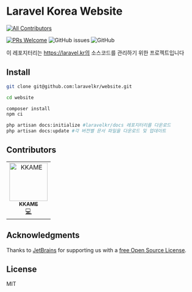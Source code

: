 # Laravel Korea Website 
[![All Contributors](https://img.shields.io/badge/all_contributors-1-orange.svg?style=flat-square)](#contributors)

[![PRs Welcome](https://img.shields.io/badge/PRs-welcome-brightgreen.svg?style=flat-square)](http://makeapullrequest.com)
![GitHub issues](https://img.shields.io/github/issues/laravelkr/website.svg)
![GitHub](https://img.shields.io/github/license/laravelkr/website.svg)

이 레포지터리는 https://laravel.kr의 소스코드를 관리하기 위한 프로젝트입니다


## Install

```bash
git clone git@github.com:laravelkr/website.git

cd website

composer install
npm ci

php artisan docs:initialize #laravelkr/docs 레포지터리를 다운로드
php artisan docs:update #각 버전별 문서 파일을 다운로드 및 업데이트

```


## Contributors

<!-- ALL-CONTRIBUTORS-LIST:START - Do not remove or modify this section -->
<!-- prettier-ignore -->
<table>
  <tr>
    <td align="center"><a href="https://kkame.net"><img src="https://avatars3.githubusercontent.com/u/4939813?v=4" width="100px;" alt="KKAME"/><br /><sub><b>KKAME</b></sub></a><br /><a href="https://github.com/laravelkr/website/commits?author=kkame" title="Code">💻</a></td>
  </tr>
</table>

<!-- ALL-CONTRIBUTORS-LIST:END -->

## Acknowledgments

Thanks to [JetBrains](https://www.jetbrains.com) for supporting us with a [free Open Source License](https://www.jetbrains.com/buy/opensource).


## License

MIT
